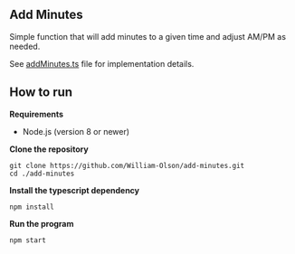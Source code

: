 ## Add Minutes

Simple function that will add minutes to a given time and adjust AM/PM as needed.

See [addMinutes.ts](addMinutes.ts) file for implementation details.

## How to run

**Requirements**

- Node.js (version 8 or newer)

**Clone the repository**

```
git clone https://github.com/William-Olson/add-minutes.git
cd ./add-minutes
```

**Install the typescript dependency**

```
npm install
```


**Run the program**

```
npm start
```

